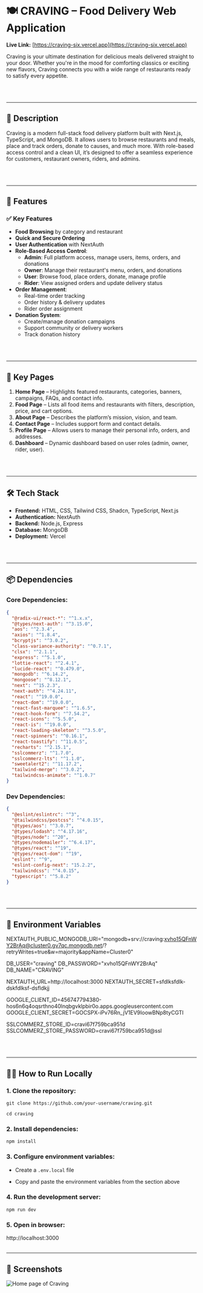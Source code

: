 # 🍽️ CRAVING – Food Delivery Web Application

**Live Link:** [https://craving-six.vercel.app](https://craving-six.vercel.app)

Craving is your ultimate destination for delicious meals delivered straight to your door. Whether you're in the mood for comforting classics or exciting new flavors, Craving connects you with a wide range of restaurants ready to satisfy every appetite.

<br>
<br>

---

## 📝 Description

Craving is a modern full-stack food delivery platform built with Next.js, TypeScript, and MongoDB. It allows users to browse restaurants and meals, place and track orders, donate to causes, and much more. With role-based access control and a clean UI, it’s designed to offer a seamless experience for customers, restaurant owners, riders, and admins.

<br>
<br>

---

## 🚀 Features

### ✅ Key Features
- **Food Browsing** by category and restaurant
- **Quick and Secure Ordering**
- **User Authentication** with NextAuth
- **Role-Based Access Control**:
  - **Admin**: Full platform access, manage users, items, orders, and donations
  - **Owner**: Manage their restaurant's menu, orders, and donations
  - **User**: Browse food, place orders, donate, manage profile
  - **Rider**: View assigned orders and update delivery status
- **Order Management**:
  - Real-time order tracking
  - Order history & delivery updates
  - Rider order assignment
- **Donation System**:
  - Create/manage donation campaigns
  - Support community or delivery workers
  - Track donation history

<br>
<br>

---

## 📑 Key Pages

1. **Home Page** – Highlights featured restaurants, categories, banners, campaigns, FAQs, and contact info.
2. **Food Page** – Lists all food items and restaurants with filters, description, price, and cart options.
3. **About Page** – Describes the platform’s mission, vision, and team.
4. **Contact Page** – Includes support form and contact details.
5. **Profile Page** – Allows users to manage their personal info, orders, and addresses.
6. **Dashboard** – Dynamic dashboard based on user roles (admin, owner, rider, user).

<br>
<br>

---

## 🛠️ Tech Stack

- **Frontend:** HTML, CSS, Tailwind CSS, Shadcn, TypeScript, Next.js
- **Authentication:** NextAuth
- **Backend:** Node.js, Express
- **Database:** MongoDB
- **Deployment:** Vercel


<br>
<br>

---

## 📦 Dependencies


### Core Dependencies:
```json
{
  "@radix-ui/react-*": "^1.x.x",
  "@types/next-auth": "^3.15.0",
  "aos": "^2.3.4",
  "axios": "^1.8.4",
  "bcryptjs": "^3.0.2",
  "class-variance-authority": "^0.7.1",
  "clsx": "^2.1.1",
  "express": "^5.1.0",
  "lottie-react": "^2.4.1",
  "lucide-react": "^0.479.0",
  "mongodb": "^6.14.2",
  "mongoose": "^8.12.1",
  "next": "^15.2.3",
  "next-auth": "^4.24.11",
  "react": "^19.0.0",
  "react-dom": "^19.0.0",
  "react-fast-marquee": "^1.6.5",
  "react-hook-form": "^7.54.2",
  "react-icons": "^5.5.0",
  "react-is": "^19.0.0",
  "react-loading-skeleton": "^3.5.0",
  "react-spinners": "^0.16.1",
  "react-toastify": "^11.0.5",
  "recharts": "^2.15.1",
  "sslcommerz": "^1.7.0",
  "sslcommerz-lts": "^1.1.0",
  "sweetalert2": "^11.17.2",
  "tailwind-merge": "^3.0.2",
  "tailwindcss-animate": "^1.0.7"
}
```

### Dev Dependencies:
```json
{
  "@eslint/eslintrc": "^3",
  "@tailwindcss/postcss": "^4.0.15",
  "@types/aos": "^3.0.7",
  "@types/lodash": "^4.17.16",
  "@types/node": "^20",
  "@types/nodemailer": "^6.4.17",
  "@types/react": "^19",
  "@types/react-dom": "^19",
  "eslint": "^9",
  "eslint-config-next": "15.2.2",
  "tailwindcss": "^4.0.15",
  "typescript": "^5.8.2"
}
```
<br>
<br>

---

## 🔐 Environment Variables
NEXTAUTH_PUBLIC_MONGODB_URI="mongodb+srv://craving:xvho15QFnWY2BrAq@cluster0.gv7qc.mongodb.net/?retryWrites=true&w=majority&appName=Cluster0"

DB_USER="craving"
DB_PASSWORD="xvho15QFnWY2BrAq"
DB_NAME="CRAVING"

NEXTAUTH_URL=http://localhost:3000
NEXTAUTH_SECRET=sfdlksfdlk-dskfdlksf-dsfldkjj

GOOGLE_CLIENT_ID=456747794380-hos6n6q4oqsrthno40lnqbgvklpbir0o.apps.googleusercontent.com
GOOGLE_CLIENT_SECRET=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

SSLCOMMERZ_STORE_ID=cravi67f759bca951d
SSLCOMMERZ_STORE_PASSWORD=cravi67f759bca951d@ssl

<br>
<br>

---

## 🧑‍💻 How to Run Locally
### 1. Clone the repository:
`git clone https://github.com/your-username/craving.git`

`cd craving`

### 2. Install dependencies:
`npm install`
### 3. Configure environment variables:
- Create a `.env.local` file

- Copy and paste the environment variables from the section above
### 4. Run the development server:
`npm run dev`
### 5. Open in browser:
http://localhost:3000
<br>
<br>

---
## 📸 Screenshots

![Home page of Craving](https://i.ibb.co.com/j964Zz2C/craving-pied-vercel-app.png)



